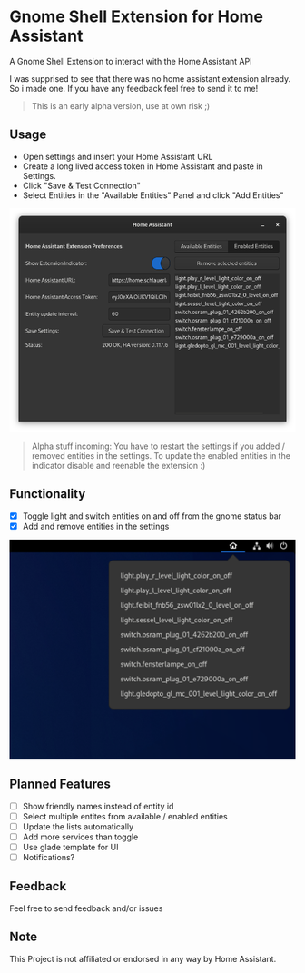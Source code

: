 # Gnome Shell Extension for Home Assistant

A Gnome Shell Extension to interact with the Home Assistant API

I was supprised to see that there was no home assistant extension already.
So i made one.
If you have any feedback feel free to send it to me!

> This is an early alpha version, use at own risk ;)

## Usage

- Open settings and insert your Home Assistant URL
- Create a long lived access token in Home Assistant and paste in Settings.
- Click "Save & Test Connection"
- Select Entities in the "Available Entities" Panel and click "Add Entities"

![Settings](images/settings.png)

> Alpha stuff incoming: You have to restart the settings if you added / removed entities in the settings.
> To update the enabled entities in the indicator disable and reenable the extension :)

## Functionality

- [x] Toggle light and switch entities on and off from the gnome status bar
- [x] Add and remove entities in the settings

![Indicator.png](images/indicator.png)

## Planned Features

- [ ] Show friendly names instead of entity id
- [ ] Select multiple entites from available / enabled entities
- [ ] Update the lists automatically
- [ ] Add more services than toggle
- [ ] Use glade template for UI
- [ ] Notifications?

## Feedback

Feel free to send feedback and/or issues

## Note

This Project is not affiliated or endorsed in any way by Home Assistant.